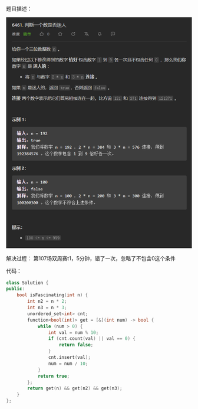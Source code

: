 题目描述：

![image](/basicaldatastructure/setandmap/image/image13.png)

解决过程：
第107场双周赛t1，5分钟，错了一次，忽略了不包含0这个条件

代码：

```cpp
class Solution {
public:
    bool isFascinating(int n) {
        int n2 = n * 2;
        int n3 = n * 3;
        unordered_set<int> cnt;
        function<bool(int)> get = [&](int num) -> bool {
            while (num > 0) {
                int val = num % 10;
                if (cnt.count(val) || val == 0) {
                    return false;
                }
                cnt.insert(val);
                num = num / 10;
            }  
            return true;
        };
        return get(n) && get(n2) && get(n3);
    }
};
```
